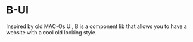 # B-UI

Inspired by old MAC-Os UI, B is a component lib that allows you to have a website with a cool old looking style.
